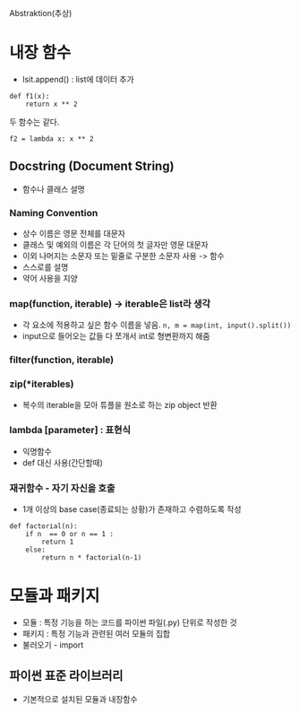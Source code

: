 Abstraktion(추상)
# 내장 함수
- lsit.append() : list에 데이터 추가
```
def f1(x):
    return x ** 2
```
두 함수는 같다.
```
f2 = lambda x: x ** 2
```
## Docstring (Document String)
- 함수나 클래스 설명

### Naming Convention
- 상수 이름은 영문 전체를 대문자
- 클래스 및 예외의 이름은 각 단어의 첫 글자만 영문 대문자
- 이외 나머지는 소문자 또는 밑줄로 구분한 소문자 사용 -> 함수
- 스스로를 설명
- 약어 사용을 지양

### map(function, iterable) -> iterable은 list라 생각
- 각 요소에 적용하고 싶은 함수 이름을 넣음.
`n, m = map(int, input().split())`
- input으로 들어오는 값들 다 쪼개서 int로 형변환까지 해줌

### filter(function, iterable)
### zip(*iterables)
- 복수의 iterable을 모아 튜플을 원소로 하는 zip object 반환
### lambda [parameter] : 표현식
- 익명함수
- def 대신 사용(간단할때)
### 재귀함수 - 자기 자신을 호출
* 1개 이상의 base case(종료되는 상황)가 존재하고 수렴하도록 작성
```
def factorial(n):
    if n  == 0 or n == 1 :
        return 1
    else:
        return n * factorial(n-1)
```

# 모듈과 패키지
- 모듈 : 특정 기능을 하는 코드를 파이썬 파일(.py) 단위로 작성한 것
- 패키지 : 특정 기능과 관련된 여러 모듈의 집합
- 불러오기 - import
## 파이썬 표준 라이브러리
- 기본적으로 설치된 모듈과 내장함수